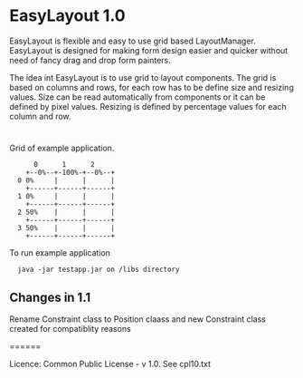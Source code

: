 #  EasyLayout 1.0

EasyLayout is flexible and easy to use grid based 
LayoutManager. EasyLayout is designed for making form design 
easier and quicker without need of fancy drag and drop form 
painters. 
  
The idea int EasyLayout is to use grid to layout components.
The grid is based on columns and rows, for each row has to 
be define size and resizing values. Size can be read 
automatically from  components or it can be defined by 
pixel values. Resizing is defined by percentage values 
for each column and row. 

#
  
Grid of example application.

```  
      0      1      2
    +--0%--+-100%-+--0%--+
  0 0%     |      |      |
    +------+------+------+
  1 0%     |      |      |
    +------+------+------+
  2 50%    |      |      |
    +------+------+------+
  3 50%    |      |      |
    +------+------+------+
```
  
To run example application

```
  java -jar testapp.jar on /libs directory
```
  
## Changes in 1.1
  
Rename Constraint class to Position claass and new Constraint class created for compatiblity reasons
  
======

Licence: Common Public License - v 1.0. See cpl10.txt
  

